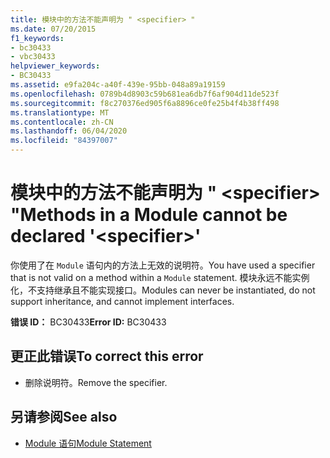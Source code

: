 ```yaml
---
title: 模块中的方法不能声明为 " <specifier> "
ms.date: 07/20/2015
f1_keywords:
- bc30433
- vbc30433
helpviewer_keywords:
- BC30433
ms.assetid: e9fa204c-a40f-439e-95bb-048a89a19159
ms.openlocfilehash: 0789b4d8903c59b681ea6db7f6af904d11de523f
ms.sourcegitcommit: f8c270376ed905f6a8896ce0fe25b4f4b38ff498
ms.translationtype: MT
ms.contentlocale: zh-CN
ms.lasthandoff: 06/04/2020
ms.locfileid: "84397007"
---
```

# <a name="methods-in-a-module-cannot-be-declared-specifier"></a><span data-ttu-id="1f579-102">模块中的方法不能声明为 " \<specifier> "</span><span class="sxs-lookup"><span data-stu-id="1f579-102">Methods in a Module cannot be declared '\<specifier>'</span></span>
<span data-ttu-id="1f579-103">你使用了在 `Module` 语句内的方法上无效的说明符。</span><span class="sxs-lookup"><span data-stu-id="1f579-103">You have used a specifier that is not valid on a method within a `Module` statement.</span></span> <span data-ttu-id="1f579-104">模块永远不能实例化，不支持继承且不能实现接口。</span><span class="sxs-lookup"><span data-stu-id="1f579-104">Modules can never be instantiated, do not support inheritance, and cannot implement interfaces.</span></span>  
  
 <span data-ttu-id="1f579-105">**错误 ID：** BC30433</span><span class="sxs-lookup"><span data-stu-id="1f579-105">**Error ID:** BC30433</span></span>  
  
## <a name="to-correct-this-error"></a><span data-ttu-id="1f579-106">更正此错误</span><span class="sxs-lookup"><span data-stu-id="1f579-106">To correct this error</span></span>  
  
- <span data-ttu-id="1f579-107">删除说明符。</span><span class="sxs-lookup"><span data-stu-id="1f579-107">Remove the specifier.</span></span>  
  
## <a name="see-also"></a><span data-ttu-id="1f579-108">另请参阅</span><span class="sxs-lookup"><span data-stu-id="1f579-108">See also</span></span>

- [<span data-ttu-id="1f579-109">Module 语句</span><span class="sxs-lookup"><span data-stu-id="1f579-109">Module Statement</span></span>](../language-reference/statements/module-statement.md)
